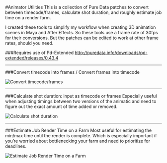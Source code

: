 #Animator Utilities
This is a collection of Pure Data patches to convert between timecode/frames, calculate shot duration, and roughly estimate job time on a render farm.

I created these tools to simplify my workflow when creating 3D animation scenes in Maya and After Effects. So these tools use a frame rate of 30fps for their conversions. But the patches can be edited to work at other frame rates, should you need.

###Requires use of Pd-Extended
http://puredata.info/downloads/pd-extended/releases/0.43.4

-----

###Convert timecode into frames / Convert frames into timecode

![Convert timecode/frames](https://thefulldomeblog.files.wordpress.com/2016/03/convert-frames-timecode.gif)

-----

###Calculate shot duration: input as timecode or frames
Especially useful when adjusting timings between two versions of the animatic and need to figure out the exact amount of time added or removed.

![Calculate shot duration](https://thefulldomeblog.files.wordpress.com/2016/03/convert-duration-frames-timecode.gif)

-----

###Estimate Job Render Time on a Farm
Most useful for estimating the min/max time until the render is complete. Which is especially important if you’re worried about bottlenecking your farm and need to prioritize for deadlines.

![Estimate Job Render Time on a Farm](https://thefulldomeblog.files.wordpress.com/2016/03/estimate-render-time.gif)
